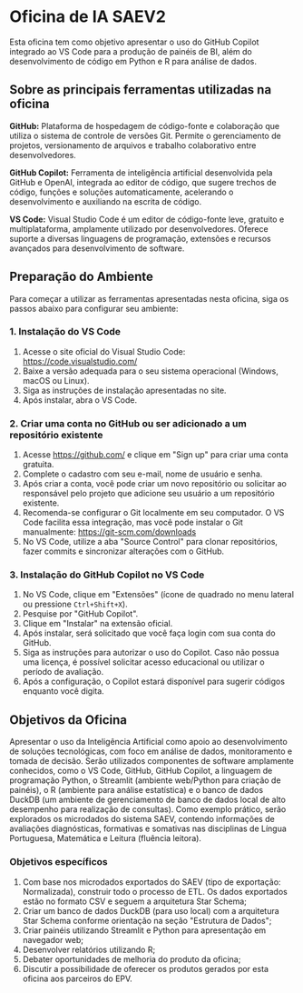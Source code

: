
# Oficina de IA SAEV2


Esta oficina tem como objetivo apresentar o uso do GitHub Copilot integrado ao VS Code para a produção de painéis de BI, além do desenvolvimento de código em Python e R para análise de dados.

## Sobre as principais ferramentas utilizadas na oficina

**GitHub:** Plataforma de hospedagem de código-fonte e colaboração que utiliza o sistema de controle de versões Git. Permite o gerenciamento de projetos, versionamento de arquivos e trabalho colaborativo entre desenvolvedores.

**GitHub Copilot:** Ferramenta de inteligência artificial desenvolvida pela GitHub e OpenAI, integrada ao editor de código, que sugere trechos de código, funções e soluções automaticamente, acelerando o desenvolvimento e auxiliando na escrita de código.

**VS Code:** Visual Studio Code é um editor de código-fonte leve, gratuito e multiplataforma, amplamente utilizado por desenvolvedores. Oferece suporte a diversas linguagens de programação, extensões e recursos avançados para desenvolvimento de software.


## Preparação do Ambiente

Para começar a utilizar as ferramentas apresentadas nesta oficina, siga os passos abaixo para configurar seu ambiente:

### 1. Instalação do VS Code

1. Acesse o site oficial do Visual Studio Code: https://code.visualstudio.com/
2. Baixe a versão adequada para o seu sistema operacional (Windows, macOS ou Linux).
3. Siga as instruções de instalação apresentadas no site.
4. Após instalar, abra o VS Code.

### 2. Criar uma conta no GitHub ou ser adicionado a um repositório existente

1. Acesse https://github.com/ e clique em "Sign up" para criar uma conta gratuita.
2. Complete o cadastro com seu e-mail, nome de usuário e senha.
3. Após criar a conta, você pode criar um novo repositório ou solicitar ao responsável pelo projeto que adicione seu usuário a um repositório existente.
4. Recomenda-se configurar o Git localmente em seu computador. O VS Code facilita essa integração, mas você pode instalar o Git manualmente: https://git-scm.com/downloads
5. No VS Code, utilize a aba "Source Control" para clonar repositórios, fazer commits e sincronizar alterações com o GitHub.

### 3. Instalação do GitHub Copilot no VS Code

1. No VS Code, clique em "Extensões" (ícone de quadrado no menu lateral ou pressione `Ctrl+Shift+X`).
2. Pesquise por "GitHub Copilot".
3. Clique em "Instalar" na extensão oficial.
4. Após instalar, será solicitado que você faça login com sua conta do GitHub.
5. Siga as instruções para autorizar o uso do Copilot. Caso não possua uma licença, é possível solicitar acesso educacional ou utilizar o período de avaliação.
6. Após a configuração, o Copilot estará disponível para sugerir códigos enquanto você digita.


## Objetivos da Oficina

Apresentar o uso da Inteligência Artificial como apoio ao desenvolvimento de soluções tecnológicas, com foco em análise de dados, monitoramento e tomada de decisão. Serão utilizados componentes de software amplamente conhecidos, como o VS Code, GitHub, GitHub Copilot, a linguagem de programação Python, o Streamlit (ambiente web/Python para criação de painéis), o R (ambiente para análise estatística) e o banco de dados DuckDB (um ambiente de gerenciamento de banco de dados local de alto desempenho para realização de consultas).
Como exemplo prático, serão explorados os microdados do sistema SAEV, contendo informações de avaliações diagnósticas, formativas e somativas nas disciplinas de Língua Portuguesa, Matemática e Leitura (fluência leitora).

### Objetivos específicos

1. Com base nos microdados exportados do SAEV (tipo de exportação: Normalizada), construir todo o processo de ETL. Os dados exportados estão no formato CSV e seguem a arquitetura Star Schema;
2. Criar um banco de dados DuckDB (para uso local) com a arquitetura Star Schema conforme orientação na seção "Estrutura de Dados";
3. Criar painéis utilizando Streamlit e Python para apresentação em navegador web;
4. Desenvolver relatórios utilizando R;
5. Debater oportunidades de melhoria do produto da oficina;
6. Discutir a possibilidade de oferecer os produtos gerados por esta oficina aos parceiros do EPV.




